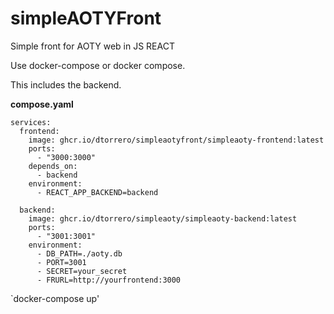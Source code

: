 # simpleAOTYFront
Simple front for AOTY web in JS REACT 

Use docker-compose or docker compose. 

This includes the backend. 

**compose.yaml**

```
services:
  frontend:
    image: ghcr.io/dtorrero/simpleaotyfront/simpleaoty-frontend:latest
    ports:
      - "3000:3000"  
    depends_on:
      - backend
    environment:
      - REACT_APP_BACKEND=backend  

  backend:
    image: ghcr.io/dtorrero/simpleaoty/simpleaoty-backend:latest
    ports:
      - "3001:3001"  
    environment:
      - DB_PATH=./aoty.db
      - PORT=3001
      - SECRET=your_secret
      - FRURL=http://yourfrontend:3000 
``` 

`docker-compose up' 
